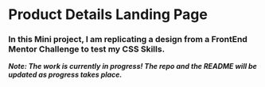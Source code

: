 # Product Details Landing Page

### In this Mini project, I am replicating a design from a FrontEnd Mentor Challenge to test my CSS Skills.

***Note: The work is currently in progress! The repo and the README will be updated as progress takes place.***